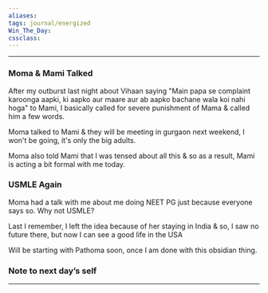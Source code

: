 ```yaml
---
aliases:  
tags: journal/energized 
Win_The_Day:  
cssclass:
---
```

---

### Moma & Mami Talked
After my outburst last night about Vihaan saying "Main papa se complaint karoonga aapki, ki aapko aur maare aur ab aapko bachane wala koi nahi hoga" to Mami, I basically called for severe punishment of Mama & called him a few words.

Moma talked to Mami & they will be meeting in gurgaon next weekend, I won't be going, it's only the big adults.

Moma also told Mami that I was tensed about all this & so as a result, Mami is acting a bit formal with me today.

### USMLE Again
Moma had a talk with me about me doing NEET PG just because everyone says so.
Why not USMLE?

Last I remember, I left the idea because of her staying in India & so, I saw no future there, but now I can see a good life in the USA

Will be starting with Pathoma soon, once I am done with this obsidian thing.

### Note to next day’s self
--- 